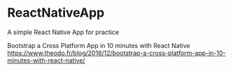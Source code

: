 # ReactNativeApp
A simple React Native App for practice

Bootstrap a Cross Platform App in 10 minutes with React Native
https://www.theodo.fr/blog/2016/12/bootstrap-a-cross-platform-app-in-10-minutes-with-react-native/
